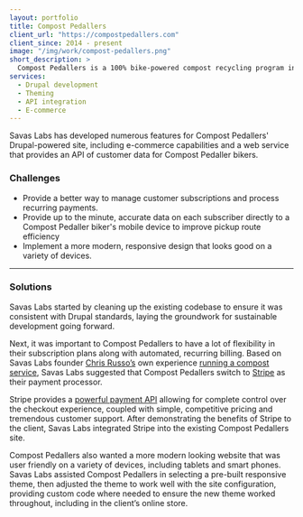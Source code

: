 ```yaml
---
layout: portfolio
title: Compost Pedallers
client_url: "https://compostpedallers.com"
client_since: 2014 - present
image: "/img/work/compost-pedallers.png"
short_description: >
  Compost Pedallers is a 100% bike-powered compost recycling program in Austin, TX that collects compostables from homes and businesses and pedals them directly to nearby urban farms and community gardens to grow more local food.
services:
  - Drupal development
  - Theming
  - API integration
  - E-commerce
---
```

Savas Labs has developed numerous features for Compost Pedallers' Drupal-powered site, including e-commerce capabilities and a web service that provides an API of customer data for Compost Pedaller bikers.

### Challenges

- Provide a better way to manage customer subscriptions and process recurring payments.
- Provide up to the minute, accurate data on each subscriber directly to a Compost Pedaller biker's mobile device to improve pickup route efficiency
- Implement a more modern, responsive design that looks good on a variety of devices.

---

### Solutions

Savas Labs started by cleaning up the existing codebase to ensure it was consistent with Drupal standards, laying the groundwork for sustainable development going forward.

Next, it was important to Compost Pedallers to have a lot of flexibility in their subscription plans along with automated, recurring billing. Based on Savas Labs founder [Chris Russo’s](/team/chris-russo) own experience [running a compost service](/work/tilthy-rich-compost), Savas Labs suggested that Compost Pedallers switch to [Stripe](https://www.stripe.com) as their payment processor.

Stripe provides a [powerful payment API](https://stripe.com/docs) allowing for complete control over the checkout experience, coupled with simple, competitive pricing and tremendous customer support. After demonstrating the benefits of Stripe to the client, Savas Labs integrated Stripe into the existing Compost Pedallers site.

Compost Pedallers also wanted a more modern looking website that was user friendly on a variety of devices, including tablets and smart phones. Savas Labs assisted Compost Pedallers in selecting a pre-built responsive theme, then adjusted the theme to work well with the site configuration, providing custom code where needed to ensure the new theme worked throughout, including in the client’s online store.
